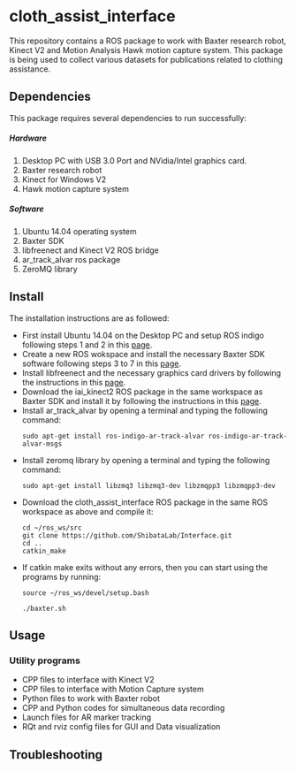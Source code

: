 # cloth_assist_interface

This repository contains a ROS package to work with Baxter research robot, Kinect V2 and Motion Analysis Hawk motion capture system. This package is being used to collect various datasets for publications related to clothing assistance.

## Dependencies
This package requires several dependencies to run successfully:

##### Hardware
1. Desktop PC with USB 3.0 Port and NVidia/Intel graphics card.
2. Baxter research robot
3. Kinect for Windows V2
4. Hawk motion capture system

##### Software
1. Ubuntu 14.04 operating system
2. Baxter SDK
3. libfreenect and Kinect V2 ROS bridge
4. ar_track_alvar ros package
5. ZeroMQ library

## Install
The installation instructions are as followed:

* First install Ubuntu 14.04 on the Desktop PC and setup ROS indigo following steps 1 and 2 in this [page](http://sdk.rethinkrobotics.com/wiki/Workstation_Setup).
* Create a new ROS wokspace and install the necessary Baxter SDK software following steps 3 to 7 in this [page](http://sdk.rethinkrobotics.com/wiki/Workstation_Setup).
* Install libfreenect and the necessary graphics card drivers by following the instructions in this [page](https://github.com/code-iai/iai_kinect2).
* Download the iai_kinect2 ROS package in the same workspace as Baxter SDK and install it by following the instructions in this [page](https://github.com/code-iai/iai_kinect2).
* Install ar_track_alvar by opening a terminal and typing the following command:
  ```
  sudo apt-get install ros-indigo-ar-track-alvar ros-indigo-ar-track-alvar-msgs
  ```
* Install zeromq library by opening a terminal and typing the following command:
  ```
  sudo apt-get install libzmq3 libzmq3-dev libzmqpp3 libzmqpp3-dev
  ```
* Download the cloth_assist_interface ROS package in the same ROS workspace as above and compile it:
  ```
  cd ~/ros_ws/src
  git clone https://github.com/ShibataLab/Interface.git
  cd ..
  catkin_make
  ```
* If catkin make exits without any errors, then you can start using the programs by running:
  ```
  source ~/ros_ws/devel/setup.bash
  ```
  ```
  ./baxter.sh
  ```

## Usage

### Utility programs

* CPP files to interface with Kinect V2
* CPP files to interface with Motion Capture system
* Python files to work with Baxter robot
* CPP and Python codes for simultaneous data recording
* Launch files for AR marker tracking
* RQt and rviz config files for GUI and Data visualization

## Troubleshooting

